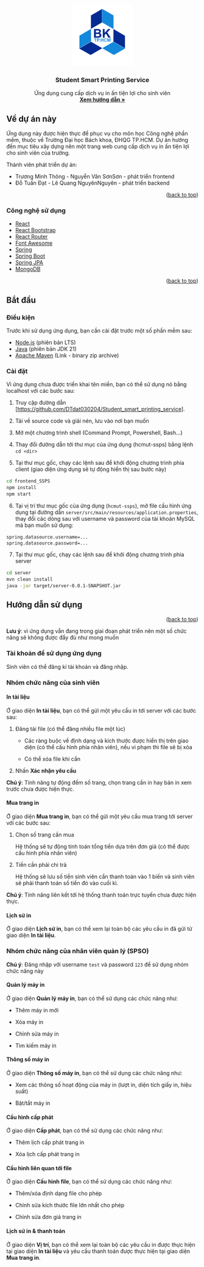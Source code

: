 <a id="readme-top"></a>





<!-- PROJECT LOGO -->
<br />
<div align="center">
  <a href="https://github.com/DTdat030204/Student_smart_printing_service">
    <img src="hcmut.png" alt="Logo" width="160" height="160">
  </a>

<h3 align="center">Student Smart Printing Service</h3>

  <p align="center">
    Ứng dụng cung cấp dịch vụ in ấn tiện lợi cho sinh viên
    <br />
    <a href="#getting-started"><strong>Xem hướng dẫn »</strong></a>
    <br />
  </p>
</div>







<!-- ABOUT THE PROJECT -->
<a id="about-the-project"></a>

## Về dự án này

Ứng dụng này được hiện thực để phục vụ cho môn học Công nghệ phần mềm, thuộc về Trường Đại học Bách khoa, ĐHQG TP.HCM. Dự án hướng đến mục tiêu xây dựng nên một trang web cung cấp dịch vụ in ấn tiện lợi cho sinh viên của trường.

Thành viên phát triển dự án:

- Trương Minh Thông - Nguyễn Văn SơnSơn - phát triển frontend
- Đỗ Tuấn Đạt - Lê Quang NguyênNguyên - phát triển backend

<p align="right">(<a href="#readme-top">back to top</a>)</p>


### Công nghệ sử dụng
<a id="built-with"></a>

- [React](https://react.dev/)
- [React Bootstrap](https://react-bootstrap.github.io/)
- [React Router](https://reactrouter.com/en/main)
- [Font Awesome](https://fontawesome.com/)
- [Spring](https://spring.io/projects/spring-framework)
- [Spring Boot](https://spring.io/projects/spring-boot/)
- [Spring JPA](https://spring.io/projects/spring-data-jpa)
- [MongoDB](https://www.mongodb.com/)

<p align="right">(<a href="#readme-top">back to top</a>)</p>





<!-- GETTING STARTED -->
<a id="getting-started"></a>

## Bắt đầu

<a id="prerequisites"></a>
### Điều kiện

Trước khi sử dụng ứng dụng, bạn cần cài đặt trước một số phần mềm sau:

- [Node.js](https://nodejs.org/en) (phiên bản LTS)
- [Java](https://www.oracle.com/java/technologies/downloads/) (phiên bản JDK 21)
- [Apache Maven](https://maven.apache.org/download.cgi) (Link - binary zip archive)

<a id="installation"></a>
### Cài đặt

Vì ứng dụng chưa được triển khai tên miền, bạn có thể sử dụng nó bằng localhost với các bước sau:

1. Truy cập đường dẫn [https://github.com/DTdat030204/Student_smart_printing_service].

2. Tải về source code và giải nén, lưu vào nơi bạn muốn

3. Mở một chương trình shell (Command Prompt, Powershell, Bash...) 

4. Thay đổi đường dẫn tới thư mục của ứng dụng (hcmut-ssps) bằng lệnh `cd <dir>`

5. Tại thư mục gốc, chạy các lệnh sau để khởi động chương trình phía client (giao diện ứng dụng sẽ tự động hiển thị sau bước này)

```bash
cd frontend_SSPS
npm install
npm start
```

6. Tại vị trí thư mục gốc của ứng dụng (`hcmut-ssps`), mở file cấu hình ứng dụng tại đường dẫn `server/src/main/resources/application.properties`, thay đổi các dòng sau với username và password của tài khoản MySQL mà bạn muốn sử dụng:

```properties
spring.datasource.username=...
spring.datasource.password=...
```

7. Tại thư mục gốc, chạy các lệnh sau để khởi động chương trình phía server

```bash
cd server
mvn clean install
java -jar target/server-0.0.1-SNAPSHOT.jar
```


<!-- USAGE -->
<a id="usage"></a>

## Hướng dẫn sử dụng

<p align="right">(<a href="#readme-top">back to top</a>)</p>

__Lưu ý__: vì ứng dụng vẫn đang trong giai đoạn phát triển nên một số chức năng sẽ không được đầy đủ như mong muốn

### Tài khoản để sử dụng ứng dụng

Sinh viên có thể đăng kí tài khoản và đăng nhập.

### Nhóm chức năng của sinh viên

#### In tài liệu

Ở giao diện __In tài liệu__, bạn có thể gửi một yêu cầu in tới server với các bước sau:

1. Đăng tải file (có thể đăng nhiều file một lúc)

    - Các ràng buộc về định dạng và kích thước được hiển thị trên giao diện (có thể cấu hình phía nhân viên), nếu vi phạm thì file sẽ bị xóa

    - Có thể xóa file khi cần


2. Nhấn __Xác nhận yêu cầu__

__Chú ý__: Tính năng tự động đếm số trang, chọn trang cần in hay bản in xem trước chưa được hiện thực.

#### Mua trang in

Ở giao diện __Mua trang in__, bạn có thể gửi một yêu cầu mua trang tới server với các bước sau:

1. Chọn số trang cần mua

    Hệ thống sẽ tự động tính toán tổng tiền dựa trên đơn giá (có thể được cấu hình phía nhân viên)

2. Tiền cần phải chi trả
  
    Hệ thống sẽ lưu số tiền sinh viên cần thanh toán vào 1 biến và sinh viên sẽ phải thanh toán số tiền đó vào cuối kì.

__Chú ý__: Tính năng liên kết tới hệ thống thanh toán trực tuyến chưa được hiện thực.

#### Lịch sử in

Ở giao diện __Lịch sử in__, bạn có thể xem lại toàn bộ các yêu cầu in đã gửi từ giao diện __In tài liệu__.

### Nhóm chức năng của nhân viên quản lý (SPSO)

__Chú ý__: Đăng nhập với username `test` và password `123` để sử dụng nhóm chức năng này

#### Quản lý máy in

Ở giao diện __Quản lý máy in__, bạn có thể sử dụng các chức năng như:

- Thêm máy in mới

- Xóa máy in

- Chỉnh sửa máy in

- Tìm kiếm máy in

#### Thông số máy in

Ở giao diện __Thông số máy in__, bạn có thể sử dụng các chức năng như:

- Xem các thông số hoạt động của máy in (lượt in, diện tích giấy in, hiệu suất)

- Bật/tắt máy in

#### Cấu hình cấp phát

Ở giao diện __Cấp phát__, bạn có thể sử dụng các chức năng như:

- Thêm lịch cấp phát trang in

- Xóa lịch cấp phát trang in

#### Cấu hình liên quan tới file

Ở giao diện __Cấu hình file__, bạn có thể sử dụng các chức năng như:

- Thêm/xóa định dạng file cho phép

- Chỉnh sửa kích thước file lớn nhất cho phép

- Chỉnh sửa đơn giá trang in


#### Lịch sử in & thanh toán

Ở giao diện __Vị trí__, bạn có thể xem lại toàn bộ các yêu cầu in được thực hiện tại giao diện __In tài liệu__ và yêu cầu thanh toán được thực hiện tại giao diện __Mua trang in__.

